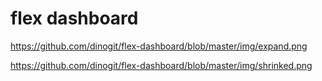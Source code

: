 # flex dashboard

https://github.com/dinogit/flex-dashboard/blob/master/img/expand.png

https://github.com/dinogit/flex-dashboard/blob/master/img/shrinked.png
